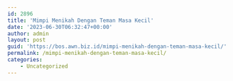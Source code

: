 ```yaml
---
id: 2896
title: 'Mimpi Menikah Dengan Teman Masa Kecil'
date: '2023-06-30T06:32:47+00:00'
author: admin
layout: post
guid: 'https://bos.awn.biz.id/mimpi-menikah-dengan-teman-masa-kecil/'
permalink: /mimpi-menikah-dengan-teman-masa-kecil/
categories:
    - Uncategorized
---
```


